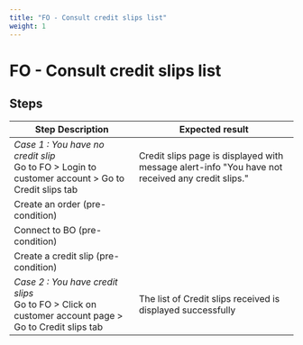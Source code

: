 ```yaml
---
title: "FO - Consult credit slips list"
weight: 1
---
```


# FO - Consult credit slips list
## Steps
| Step Description | Expected result |
| ----- | ----- |
| *Case 1 : You have no credit slip*<br>Go to FO > Login to customer account > Go to Credit slips tab | Credit slips page is displayed with message alert-info "You have not received any credit slips." |
| Create an order (pre-condition) |  |
| Connect to BO (pre-condition) |  |
| Create a credit slip (pre-condition) |  |
| *Case 2 : You have credit slips*<br>Go to FO > Click on customer account page > Go to Credit slips tab | The list of Credit slips received is displayed successfully |
